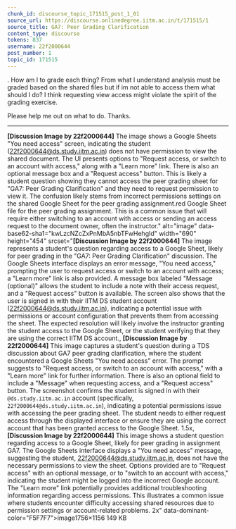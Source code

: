 ```yaml
---
chunk_id: discourse_topic_171515_post_1_01
source_url: https://discourse.onlinedegree.iitm.ac.in/t/171515/1
source_title: GA7: Peer Grading Clarification
content_type: discourse
tokens: 837
username: 22f2000644
post_number: 1
topic_id: 171515
---
```


. How am I to grade each thing? From what I understand analysis must be graded based on the shared files but if im not able to access them what should I do? I think requesting view access might violate the spirit of the grading exercise.

Please help me out on what to do. Thanks.

---

**[Discussion Image by 22f2000644]** The image shows a Google Sheets "You need access" screen, indicating the student (22f2000644@ds.study.iitm.ac.in) does not have permission to view the shared document. The UI presents options to "Request access, or switch to an account with access," along with a "Learn more" link. There is also an optional message box and a "Request access" button. This is likely a student question showing they cannot access the peer grading sheet for "GA7: Peer Grading Clarification" and they need to request permission to view it. The confusion likely stems from incorrect permissions settings on the shared Google Sheet for the peer grading assignment.red Google Sheet file for the peer grading assignment. This is a common issue that will require either switching to an account with access or sending an access request to the document owner, often the instructor." alt="image" data-base62-sha1="kwLzcNZcZxPnMbA5nbTFwHehgId" width="690" height="454" srcset="**[Discussion Image by 22f2000644]** The image represents a student's question regarding access to a Google Sheet, likely for peer grading in the "GA7: Peer Grading Clarification" discussion. The Google Sheets interface displays an error message, "You need access," prompting the user to request access or switch to an account with access; a "Learn more" link is also provided. A message box labeled "Message (optional)" allows the student to include a note with their access request, and a "Request access" button is available. The screen also shows that the user is signed in with their IITM DS student account (22f2000644@ds.study.iitm.ac.in), indicating a potential issue with permissions or account configuration that prevents them from accessing the sheet. The expected resolution will likely involve the instructor granting the student access to the Google Sheet, or the student verifying that they are using the correct IITM DS account., **[Discussion Image by 22f2000644]** This image captures a student's question during a TDS discussion about GA7 peer grading clarification, where the student encountered a Google Sheets "You need access" error. The prompt suggests to "Request access, or switch to an account with access," with a "Learn more" link for further information. There is also an optional field to include a "Message" when requesting access, and a "Request access" button. The screenshot confirms the student is signed in with their `@ds.study.iitm.ac.in` account (specifically, `22f2000644@ds.study.iitm.ac.in`), indicating a potential permissions issue with accessing the peer grading sheet. The student needs to either request access through the displayed interface or ensure they are using the correct account that has been granted access to the Google Sheet. 1.5x, **[Discussion Image by 22f2000644]** This image shows a student question regarding access to a Google Sheet, likely for peer grading in assignment GA7. The Google Sheets interface displays a "You need access" message, suggesting the student, 22f2000644@ds.study.iitm.ac.in, does not have the necessary permissions to view the sheet. Options provided are to "Request access" with an optional message, or to "switch to an account with access," indicating the student might be logged into the incorrect Google account. The "Learn more" link potentially provides additional troubleshooting information regarding access permissions. This illustrates a common issue where students encounter difficulty accessing shared resources due to permission settings or account-related problems. 2x" data-dominant-color="F5F7F7">image1756×1156 149 KB
